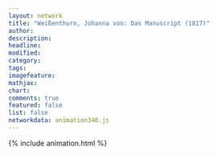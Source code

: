 ```yaml
---
layout: network
title: "Weißenthurn, Johanna von: Das Manuscript (1817)"
author:
description:
headline:
modified:
category:
tags:
imagefeature: 
mathjax: 
chart: 
comments: true
featured: false
list: false
networkdata: animation340.js
---
```

{% include animation.html %}
